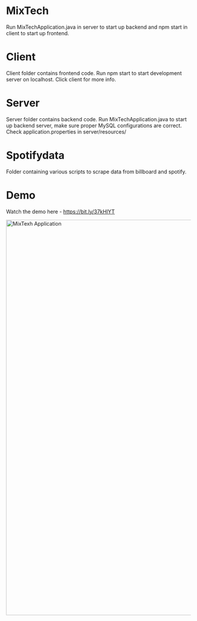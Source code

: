# MixTech

Run MixTechApplication.java in server to start up backend
and npm start in client to start up frontend.

# Client

Client folder contains frontend code. Run npm start to start
development server on localhost. Click client for more info.

# Server

Server folder contains backend code. Run MixTechApplication.java
to start up backend server, make sure proper MySQL configurations are correct.
Check application.properties in server/resources/

# Spotifydata

Folder containing various scripts to scrape data from billboard and spotify.

# Demo

Watch the demo here - https://bit.ly/37kHlYT

<img width="1080" alt="MixTexh Application" src="https://user-images.githubusercontent.com/52896365/128367184-864779a7-2f5c-4ca6-b7cc-075b0857b68c.png">
